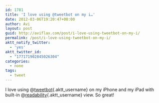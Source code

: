 ```yaml
---
id: 1781
title: 'I love using @tweetbot on my i…'
date: 2012-03-06T19:20:47+00:00
author: Avi
layout: post
guid: http://aviflax.com/post/i-love-using-tweetbot-on-my-i/
permalink: /post/i-love-using-tweetbot-on-my-i/
aktt_notify_twitter:
  - 'yes'
aktt_twitter_id:
  - "177171902845026304"
categories:
  - none
tags:
  - tweet
---
```

I love using @[tweetbot](http://twitter.com/tweetbot){.aktt_username} on my iPhone and my iPad with built-in @[readability](http://twitter.com/readability){.aktt_username} view. So great!